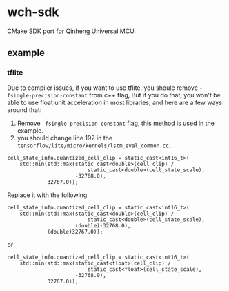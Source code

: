# wch-sdk
CMake SDK port for Qinheng Universal MCU.

## example

### tflite
Due to compiler issues, if you want to use tflite, you shoule remove `-fsingle-precision-constant` from c++ flag, But if you do that, you won't be able to use float unit acceleration in most libraries, and here are a few ways around that:
1. Remove `-fsingle-precision-constant` flag, this method is used in the example.
2. you should change line 192 in the `tensorflow/lite/micro/kernels/lstm_eval_common.cc`.
```
cell_state_info.quantized_cell_clip = static_cast<int16_t>(
    std::min(std::max(static_cast<double>(cell_clip) /
                          static_cast<double>(cell_state_scale),
                      -32768.0),
             32767.0));
```
Replace it with the following
```
cell_state_info.quantized_cell_clip = static_cast<int16_t>(
    std::min(std::max(static_cast<double>(cell_clip) /
                          static_cast<double>(cell_state_scale),
                      (double)-32768.0),
             (double)32767.0));
```
or
```
cell_state_info.quantized_cell_clip = static_cast<int16_t>(
    std::min(std::max(static_cast<float>(cell_clip) /
                          static_cast<float>(cell_state_scale),
                      -32768.0),
             32767.0));
```
